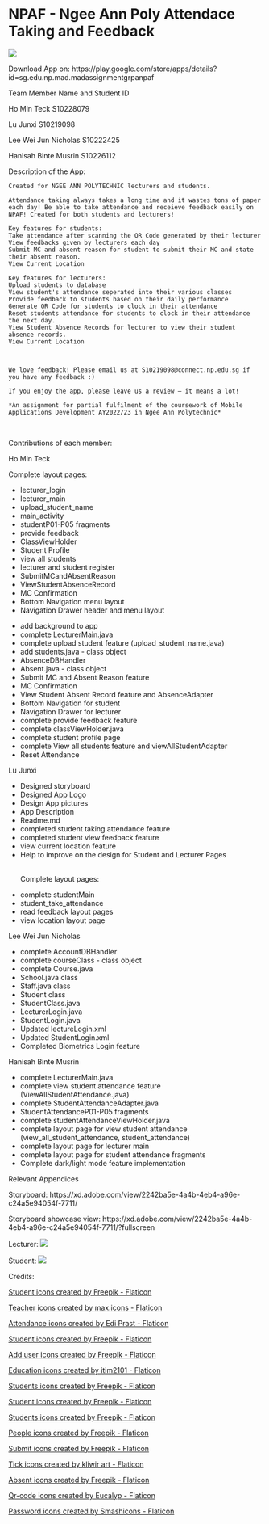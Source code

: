# NPAF - Ngee Ann Poly Attendace Taking and Feedback
<p><img src="app/src/main/res/drawable/google_pixel_6_pro___13_removebg1111.png"></p>
<p>Download App on: https://play.google.com/store/apps/details?id=sg.edu.np.mad.madassignmentgrpanpaf</p>

<p>Team Member Name and Student ID </p>
<p> Ho Min Teck S10228079 </p>
<p> Lu Junxi    S10219098 </p>
<p> Lee Wei Jun Nicholas S10222425 </p>
<p> Hanisah Binte Musrin S10226112</p>


<p> Description of the App: 

    Created for NGEE ANN POLYTECHNIC lecturers and students.
    
    Attendance taking always takes a long time and it wastes tons of paper each day! Be able to take attendance and receieve feedback easily on NPAF! Created for both students and lecturers! 
    
    Key features for students:
    Take attendance after scanning the QR Code generated by their lecturer
    View feedbacks given by lecturers each day
    Submit MC and absent reason for student to submit their MC and state their absent reason.
    View Current Location
    
    Key features for lecturers:
    Upload students to database
    View student's attendance seperated into their various classes
    Provide feedback to students based on their daily performance
    Generate QR Code for students to clock in their attendance
    Reset students attendance for students to clock in their attendance the next day.
    View Student Absence Records for lecturer to view their student absence records.
    View Current Location
    
    
    
    We love feedback! Please email us at S10219098@connect.np.edu.sg if you have any feedback :)

    If you enjoy the app, please leave us a review — it means a lot!
    
    *An assignment for partial fulfilment of the coursework of Mobile Applications Development AY2022/23 in Ngee Ann Polytechnic*
    
</p>
<br>
<p>Contributions of each member:</p> 
<p>Ho Min Teck</p>
<p>Complete layout pages: </p>
<ul>
    <li>
      lecturer_login
    </li>
    <li>
      lecturer_main
  </li>
  <li>
    upload_student_name
  </li>
  <li>
    main_activity
  </li>
  <li>
    studentP01-P05 fragments
  </li>
  <li>
     provide feedback
  </li>
  <li>
    ClassViewHolder
  </li>
  <li>
    Student Profile
  </li>
  <li>
    view all students
  </li>
  <li>
    lecturer and student register  
  </li>
  <li>
  SubmitMCandAbsentReason
  </li>
  <li>
  ViewStudentAbsenceRecord
  </li>
  <li>MC Confirmation</li>
  <li>Bottom Navigation menu layout</li>
  <li>Navigation Drawer header and menu layout</li>
  </p>
 <li>
   add background to app 
  </li>
<li>
  complete LecturerMain.java
  </li>
<li>
  complete upload student feature (upload_student_name.java)
  </li>
<li>
  add students.java - class object
  </li>
  <li>
  AbsenceDBHandler
  </li>
  <li>
  Absent.java - class object
  </li>
  <li>
  Submit MC and Absent Reason feature
  </li>
  <li>MC Confirmation</li>
  <li>
  View Student Absent Record feature and AbsenceAdapter 
  </li>
  <li>Bottom Navigation for student</li>
  <li>Navigation Drawer for lecturer</li>
  <li>
complete provide feedback feature
  </li>
<li>
  complete classViewHolder.java
  </li>
<li>
  complete student profile page
  </li>
  <li>
  complete View all students feature and viewAllStudentAdapter
  </li>
  <li>Reset Attendance</li>
</ul>
<p>Lu Junxi</p>
<ul>
    <li>
        Designed storyboard
    </li>
  <li>
    Designed App Logo
  </li>
  <li>
    Design App pictures
  </li>
  <li>
    App Description
  </li>
    <li>
        Readme.md
    </li>
  <li>
    completed student taking attendance feature
  </li>
  <li>
   completed student view feedback feature
  </li>
  <li>
      view current location feature
  </li>
  <li>
      Help to improve on the design for Student and Lecturer Pages
  </li>
  <br>
  <p>
    Complete layout pages:
  </p>
  <li>
    complete studentMain
  </li>
  <li>
    student_take_attendance
  </li>
  <li>
    read feedback layout pages
  </li>
  <li>
    view location layout page
  </li>
  </ul>

<p>Lee Wei Jun Nicholas</p>
<ul>
  <li>
complete AccountDBHandler 
  </li>
<li>
  complete courseClass - class object
  </li>
  <li>complete Course.java</li>
  <li>School.java class</li>
  <li>Staff.java class</li>
  <li>Student class</li>
  <li>StudentClass.java</li>
  <li>LecturerLogin.java</li>
  <li>StudentLogin.java</li>
  <li>Updated lectureLogin.xml</li>
  <li>Updated StudentLogin.xml</li>
  <li>Completed Biometrics Login feature</li>
  </ul>

<p>Hanisah Binte Musrin</p>
<ul>
  <li>complete LecturerMain.java</li>
  <li>complete view student attendance feature (ViewAllStudentAttendance.java)</li>
  <li>complete StudentAttendanceAdapter.java</li>
  <li>StudentAttendanceP01-P05 fragments </li>
  <li>complete studentAttendanceViewHolder.java</li>
  <li>complete layout page for view student attendance (view_all_student_attendance, student_attendance) </li>
  <li>complete layout page for lecturer main </li>
  <li>complete layout page for student attendance fragments</li>
    
  <li>Complete dark/light mode feature implementation</li>
 </ul>
  
 <p> Relevant Appendices </p>
 <p> Storyboard: https://xd.adobe.com/view/2242ba5e-4a4b-4eb4-a96e-c24a5e94054f-7711/</p>
 <p>    Storyboard showcase view: https://xd.adobe.com/view/2242ba5e-4a4b-4eb4-a96e-c24a5e94054f-7711/?fullscreen
</p>
<p>
Lecturer:
<img src="app/src/main/res/drawable/lecturerpage.jpg">
</p>
<p>
Student:
<img src="app/src/main/res/drawable/studentpage.jpg">
</p>
<p> Credits: </p>
<p><a href="https://www.flaticon.com/free-icons/student" title="student icons">Student icons created by Freepik - Flaticon</a></p>
<p><a href="https://www.flaticon.com/free-icons/teacher" title="teacher icons">Teacher icons created by max.icons - Flaticon</a></p>
<p><a href="https://www.flaticon.com/free-icons/attendance" title="attendance icons">Attendance icons created by Edi Prast - Flaticon</a></p>
<p><a href="https://www.flaticon.com/free-icons/student" title="student icons">Student icons created by Freepik - Flaticon</a></p>
<p><a href="https://www.flaticon.com/free-icons/add-user" title="add user icons">Add user icons created by Freepik - Flaticon</a></p>
<p><a href="https://www.flaticon.com/free-icons/education" title="education icons">Education icons created by itim2101 - Flaticon</a>
<p><a href="https://www.flaticon.com/free-icons/students" title="students icons">Students icons created by Freepik - Flaticon</a></p>
<p><a href="https://www.flaticon.com/free-icons/student" title="student icons">Student icons created by Freepik - Flaticon</a></p>
<p><a href="https://www.flaticon.com/free-icons/students" title="students icons">Students icons created by Freepik - Flaticon</a></p>
<p><a href="https://www.flaticon.com/free-icons/people" title="people icons">People icons created by Freepik - Flaticon</a></p>
<p><a href="https://www.flaticon.com/free-icons/submit" title="submit icons">Submit icons created by Freepik - Flaticon</a></p>
<p><a href="https://www.flaticon.com/free-icons/tick" title="tick icons">Tick icons created by kliwir art - Flaticon</a></p>
<p><a href="https://www.flaticon.com/free-icons/absent" title="absent icons">Absent icons created by Freepik - Flaticon</a></p>
<p><a href="https://www.flaticon.com/free-icons/qr-code" title="qr-code icons">Qr-code icons created by Eucalyp - Flaticon</a></p>
<p><a href="https://www.flaticon.com/free-icons/password" title="password icons">Password icons created by Smashicons - Flaticon</a></p>










